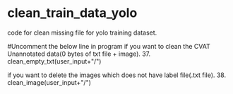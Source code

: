 # clean_train_data_yolo
code for clean missing file for yolo training dataset.

#Uncomment the below line in program
if you want to clean the CVAT Unannotated data(0 bytes of txt file + image).
  37. clean_empty_txt(user_input+"/") 

if you want to delete the images which does not have label file(.txt file).
  38. clean_image(user_input+"/")
